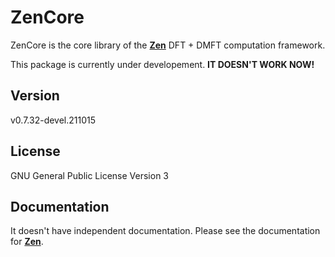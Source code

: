 # ZenCore

ZenCore is the core library of the [**Zen**](https://github.com/huangli712/Zen) DFT + DMFT computation framework.

This package is currently under developement. **IT DOESN'T WORK NOW!**

## Version

v0.7.32-devel.211015

## License

GNU General Public License Version 3

## Documentation

It doesn't have independent documentation. Please see the documentation for [**Zen**](https://huangli712.github.io/projects/zen/index.html).
